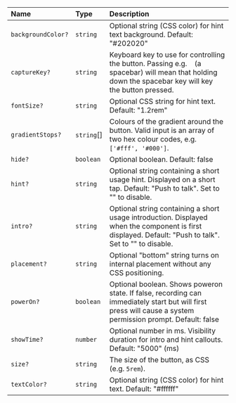 | Name | Type | Description |
| :------ | :------ | :------ |
| `backgroundColor?` | `string` | Optional string (CSS color) for hint text background. Default: "#202020" |
| `captureKey?` | `string` | Keyboard key to use for controlling the button. Passing e.g. ` ` (a spacebar) will mean that holding down the spacebar key will key the button pressed. |
| `fontSize?` | `string` | Optional CSS string for hint text. Default: "1.2rem" |
| `gradientStops?` | `string`[] | Colours of the gradient around the button. Valid input is an array of two hex colour codes, e.g. `['#fff', '#000']`. |
| `hide?` | `boolean` | Optional boolean. Default: false |
| `hint?` | `string` | Optional string containing a short usage hint. Displayed on a short tap. Default: "Push to talk". Set to "" to disable. |
| `intro?` | `string` | Optional string containing a short usage introduction. Displayed when the component is first displayed. Default: "Push to talk". Set to "" to disable. |
| `placement?` | `string` | Optional "bottom" string turns on internal placement without any CSS positioning. |
| `powerOn?` | `boolean` | Optional boolean. Shows poweron state. If false, recording can immediately start but will first press will cause a system permission prompt. Default: false |
| `showTime?` | `number` | Optional number in ms. Visibility duration for intro and hint callouts. Default: "5000" (ms) |
| `size?` | `string` | The size of the button, as CSS (e.g. `5rem`). |
| `textColor?` | `string` | Optional string (CSS color) for hint text. Default: "#ffffff" |
